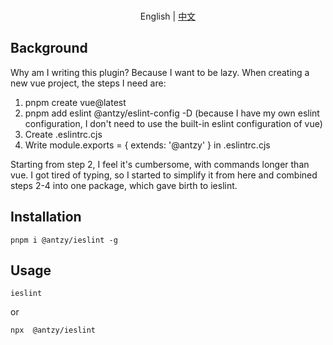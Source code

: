 <p align="center">
    <br> English | <a href="README-CN.md">中文</a>
</p>


## Background
Why am I writing this plugin?
Because I want to be lazy. When creating a new vue project, the steps I need are:

1. pnpm create vue@latest  
2. pnpm add eslint @antzy/eslint-config -D (because I have my own eslint configuration, I don't need to use the built-in eslint configuration of vue)  
3. Create .eslintrc.cjs  
4. Write module.exports = { extends: '@antzy' } in .eslintrc.cjs  

Starting from step 2, I feel it's cumbersome, with commands longer than vue. I got tired of typing, so I started to simplify it from here and combined steps 2-4 into one package, which gave birth to ieslint.



## Installation
```
pnpm i @antzy/ieslint -g
```

## Usage
```shell
ieslint
```
or

```shell
npx  @antzy/ieslint
```




